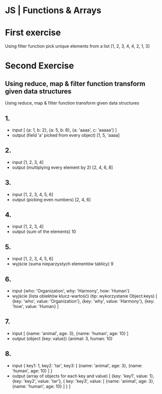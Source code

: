 # JS | Functions & Arrays

# First exercise

Using filter function pick unique elements from a list [1, 2, 3, 4, 4, 2, 1, 3]

# Second Exercise
## Using reduce, map & filter function transform given data structures

Using reduce, map & filter function transform given data structures

## 1.
  - input
    [
      {a: 1, b: 2},
      {a: 5, b: 8},
      {a: 'aaaa', c: 'aaaaa'}
    ]
  - output (field 'a' picked from every object)
    [1, 5, 'aaaa]

## 2.
  - input
    [1, 2, 3, 4]
  - output (multiplying every element by 2)
    [2, 4, 6, 8]

## 3.
  - input
    [1, 2, 3, 4, 5, 6]
  - output (picking even numbers)
    [2, 4, 6]

## 4.
  - input
    [1, 2, 3, 4]
  - output (sum of the elements)
    10

## 5.
  - input
    [1, 2, 3, 4, 5, 6]
  - wyjście (suma nieparzystych elementów tablicy)
    9

## 6.
  - input
    {who: 'Organization', why: 'Harmony', how: 'Human'}
  - wyjście (lista obiektów klucz-wartość)
    (tip: wykorzystanie Object.keys)
    [
      {key: 'who', value: 'Organization'},
      {key: 'why', value: 'Harmony'},
      {key: 'how', value: 'Human}
    ]

## 7.
  - input
    [
      {name: 'animal', age: 3},
      {name: 'human', age: 10}
    ]
  - output (object {key: value})
    {animal: 3, human: 10}

## 8.
  - input
    {
      key1: 1,
      key2: 'tar',
      key3: [
        {name: 'animal', age: 3},
        {name: 'human', age: 10}
      ]
    }
  - output (array of objects for each key and value)
    [
      {key: 'key1', value: 1},
      {key: 'key2', value: 'tar'},
      {
        key: 'key3',
        value: [
          {name: 'animal', age: 3},
          {name: 'human', age: 10}
        ]
      }
    ]
